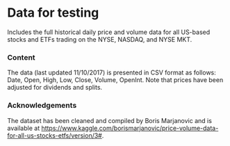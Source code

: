 # Data for testing

Includes the full historical daily price and volume data for all US-based stocks and ETFs trading on the NYSE, NASDAQ, and NYSE MKT.

### Content
The data (last updated 11/10/2017) is presented in CSV format as follows: Date, Open, High, Low, Close, Volume, OpenInt. Note that prices have been adjusted for dividends and splits.

### Acknowledgements
The dataset has been cleaned and compiled by Boris Marjanovic and is available at 
https://www.kaggle.com/borismarjanovic/price-volume-data-for-all-us-stocks-etfs/version/3#.
